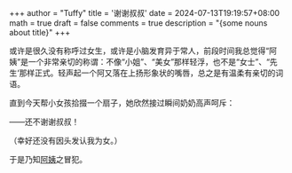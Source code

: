 +++
author = "Tuffy"
title = '谢谢叔叔'
date = 2024-07-13T19:19:57+08:00
math = true 
draft = false
comments = true
description = "{some nouns about title}"
+++

或许是很久没有称呼过女生，或许是小脑发育异于常人，前段时间我总觉得“阿姨”是一个非常亲切的称谓：不像“小姐”、“美女”那样轻浮，也不是“女士”、“先生‘那样正式。轻声起一个阿又落在上扬形象状的嘴唇，总之是有温柔有亲切的词语。

直到今天帮小女孩拾掇一个扇子，她欣然接过瞬间奶奶高声呵斥：

——还不谢谢叔叔！

（幸好还没有因头发认我为女。）

于是乃知[阿姨](https://www.allsetlearning.com/news/ayi)之冒犯。
